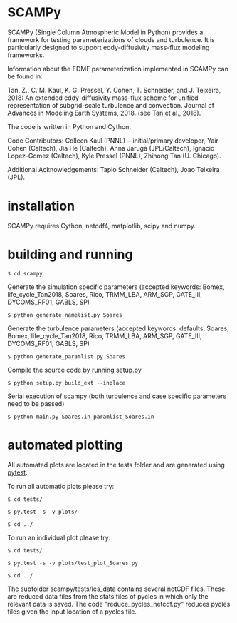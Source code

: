 # SCAMPy #

SCAMPy (Single Column Atmospheric Model in Python) provides a framework for testing parameterizations of clouds and turbulence.
It is particularly designed to support eddy-diffusivity mass-flux modeling frameworks.

Information about the EDMF parameterization implemented in SCAMPy can be found in:

Tan, Z., C. M. Kaul, K. G. Pressel, Y. Cohen, T. Schneider, and J. Teixeira, 2018:
An extended eddy-diffusivity mass-flux scheme for unified representation of
subgrid-scale turbulence and convection. Journal of Advances in Modeling Earth Systems, 2018.
(see [Tan et al., 2018](https://agupubs.onlinelibrary.wiley.com/doi/abs/10.1002/2017MS001162)).

The code is written in Python and Cython.

Code Contributors:
	Colleen Kaul (PNNL) --initial/primary developer,
	Yair Cohen (Caltech),
        Jia He (Caltech),
	Anna Jaruga (JPL/Caltech),
        Ignacio Lopez-Gomez (Caltech),
	Kyle Pressel (PNNL),
	Zhihong Tan (U. Chicago).

Additional Acknowledgements:
	Tapio Schneider (Caltech),
	Joao Teixeira (JPL).

# installation #

SCAMPy requires Cython, netcdf4, matplotlib, scipy and numpy.

# building and running #
```
$ cd scampy
```

Generate the simulation specific parameters (accepted keywords:  Bomex, life_cycle_Tan2018, Soares, Rico, TRMM_LBA, ARM_SGP, GATE_III, DYCOMS_RF01, GABLS, SP)
```
$ python generate_namelist.py Soares
```

Generate the turbulence parameters (accepted keywords: defaults, Soares, Bomex, life_cycle_Tan2018, Rico, TRMM_LBA, ARM_SGP, GATE_III, DYCOMS_RF01, GABLS, SP)
```
$ python generate_paramlist.py Soares
```

Compile the source code by running setup.py
```
$ python setup.py build_ext --inplace
```

Serial execution of scampy (both turbulence and case specific parameters need to be passed)
```
$ python main.py Soares.in paramlist_Soares.in
```

# automated plotting  #

All automated plots are located in the tests folder and are generated using [pytest](https://pytest.org/en/latest/).

To run all automatic plots please try:

```
$ cd tests/

$ py.test -s -v plots/

$ cd ../

```
To run an individual plot please try:

```
$ cd tests/

$ py.test -s -v plots/test_plot_Soares.py

$ cd ../

```

The subfolder scampy/tests/les_data contains several netCDF files. These are reduced data files from the stats files of pycles
in which only the relevant data is saved. The code "reduce_pycles_netcdf.py" reduces pycles files given the input location of a pycles file.


